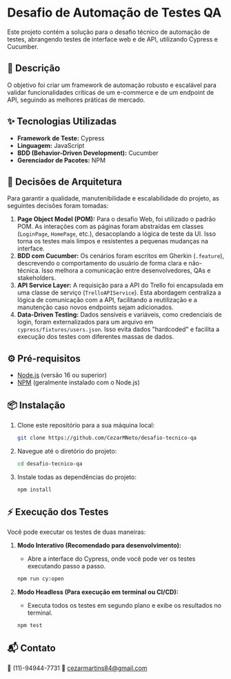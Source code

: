 # Desafio de Automação de Testes QA

Este projeto contém a solução para o desafio técnico de automação de testes, abrangendo testes de interface web e de API, utilizando Cypress e Cucumber.

## 📝 Descrição

O objetivo foi criar um framework de automação robusto e escalável para validar funcionalidades críticas de um e-commerce e de um endpoint de API, seguindo as melhores práticas de mercado.

## ✨ Tecnologias Utilizadas

- **Framework de Teste:** Cypress
- **Linguagem:** JavaScript
- **BDD (Behavior-Driven Development):** Cucumber
- **Gerenciador de Pacotes:** NPM

## 🚀 Decisões de Arquitetura

Para garantir a qualidade, manutenibilidade e escalabilidade do projeto, as seguintes decisões foram tomadas:

1.  **Page Object Model (POM):** Para o desafio Web, foi utilizado o padrão POM. As interações com as páginas foram abstraídas em classes (`LoginPage`, `HomePage`, etc.), desacoplando a lógica de teste da UI. Isso torna os testes mais limpos e resistentes a pequenas mudanças na interface.
2.  **BDD com Cucumber:** Os cenários foram escritos em Gherkin (`.feature`), descrevendo o comportamento do usuário de forma clara e não-técnica. Isso melhora a comunicação entre desenvolvedores, QAs e stakeholders.
3.  **API Service Layer:** A requisição para a API do Trello foi encapsulada em uma classe de serviço (`TrelloAPIService`). Esta abordagem centraliza a lógica de comunicação com a API, facilitando a reutilização e a manutenção caso novos endpoints sejam adicionados.
4.  **Data-Driven Testing:** Dados sensíveis e variáveis, como credenciais de login, foram externalizados para um arquivo em `cypress/fixtures/users.json`. Isso evita dados "hardcoded" e facilita a execução dos testes com diferentes massas de dados.

## ⚙️ Pré-requisitos

- [Node.js](https://nodejs.org/) (versão 16 ou superior)
- [NPM](https://www.npmjs.com/) (geralmente instalado com o Node.js)

## 📦 Instalação

1.  Clone este repositório para a sua máquina local:

    ```bash
    git clone https://github.com/CezarMNeto/desafio-tecnico-qa
    ```

2.  Navegue até o diretório do projeto:

    ```bash
    cd desafio-tecnico-qa
    ```

3.  Instale todas as dependências do projeto:
    ```bash
    npm install
    ```

## ⚡ Execução dos Testes

Você pode executar os testes de duas maneiras:

1.  **Modo Interativo (Recomendado para desenvolvimento):**

    - Abre a interface do Cypress, onde você pode ver os testes executando passo a passo.

    ```bash
    npm run cy:open
    ```

2.  **Modo Headless (Para execução em terminal ou CI/CD):**
    - Executa todos os testes em segundo plano e exibe os resultados no terminal.
    ```bash
    npm test
    ```

## 📬 Contato

📱 (11)-94944-7731
📧 cezarmartins84@gmail.com
